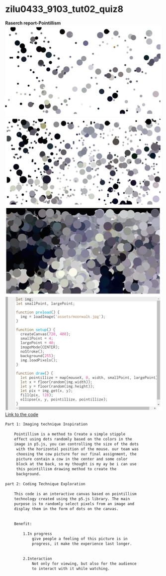 # zilu0433_9103_tut02_quiz8

**Raserch report-Pointillism**
![example 2](assets/02.png)
![example 3](assets/03.png)
![Image of Pointillism - example 1](assets/01.png)
![code](assets/code.png)
[Link to the code](https://p5js.org/examples/image-pointillism.html)

    Part 1: Imaging technique Inspiration

        Pointillism is a method to Create a simple stipple 
        effect using dots randomly based on the colors in the 
        image in p5.js, you can controlling the size of the dots
         with the horizontal position of the mouse. our team was 
         choosing the cow picture for our final assignment, the 
         picture contain a cow in the center and some color 
         block at the back, so my thought is my ay be i can use 
         this pointillism drawing method to create the 
         background.

    part 2: Coding Technique Exploration

        This code is an interactive canvas based on pointillism 
        technology created using the p5.js library. The main 
        purpose is to randomly select pixels from an image and 
        display them in the form of dots on the canvas.


        Benefit:

            1.In progress
                give people a feeling of this picture is in 
                progress, it make the experience last longer.


            2.Interaction
                Not only for viewing, but also for the audience 
                to interact with it while watching.
                
              